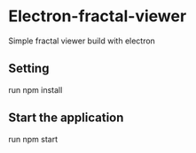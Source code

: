 Electron-fractal-viewer
=============
Simple fractal viewer build with electron

Setting
----------
run npm install

Start the application
----------
run npm start

